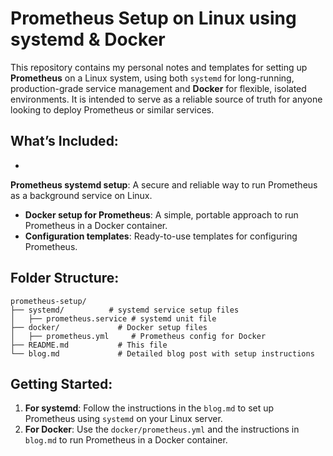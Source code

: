 # Prometheus Setup on Linux using systemd & Docker

This repository contains my personal notes and templates for setting up **Prometheus** on a Linux system, using both `systemd` for long-running, production-grade service management and **Docker** for flexible, isolated environments. It is intended to serve as a reliable source of truth for anyone looking to deploy Prometheus or similar services.

## What’s Included:

- 
**Prometheus systemd setup**: A secure and reliable way to run Prometheus as a background service on Linux.
- **Docker setup for Prometheus**: A simple, portable approach to run Prometheus in a Docker container.
- **Configuration templates**: Ready-to-use templates for configuring Prometheus.

## Folder Structure:
```
prometheus-setup/
├── systemd/          # systemd service setup files
│   ├── prometheus.service # systemd unit file
├── docker/             # Docker setup files
│   ├── prometheus.yml     # Prometheus config for Docker
├── README.md           # This file
└── blog.md             # Detailed blog post with setup instructions
```
## Getting Started:

1. **For systemd**: Follow the instructions in the `blog.md` to set up Prometheus using `systemd` on your Linux server.
2. **For Docker**: Use the `docker/prometheus.yml` and the instructions in `blog.md` to run Prometheus in a Docker container.
